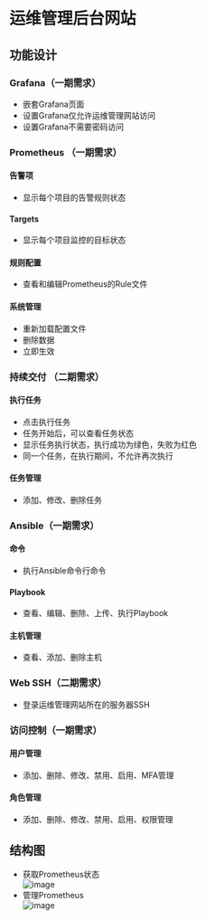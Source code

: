 # 运维管理后台网站  
## 功能设计  
### Grafana（一期需求）
- 嵌套Grafana页面  
- 设置Grafana仅允许运维管理网站访问  
- 设置Grafana不需要密码访问
### Prometheus （一期需求） 
#### 告警项  
- 显示每个项目的告警规则状态  
#### Targets  
- 显示每个项目监控的目标状态  
#### 规则配置  
- 查看和编辑Prometheus的Rule文件  
#### 系统管理  
- 重新加载配置文件  
- 删除数据  
- 立即生效  
### 持续交付  （二期需求）
#### 执行任务  
- 点击执行任务  
- 任务开始后，可以查看任务状态  
- 显示任务执行状态，执行成功为绿色，失败为红色  
- 同一个任务，在执行期间，不允许再次执行  
#### 任务管理  
- 添加、修改、删除任务  
### Ansible（一期需求）  
#### 命令  
- 执行Ansible命令行命令  
#### Playbook  
- 查看、编辑、删除、上传、执行Playbook  
#### 主机管理    
- 查看、添加、删除主机  
### Web SSH（二期需求）  
- 登录运维管理网站所在的服务器SSH  
### 访问控制（一期需求）  
#### 用户管理  
- 添加、删除、修改、禁用、启用、MFA管理
#### 角色管理  
- 添加、删除、修改、禁用、启用、权限管理   
## 结构图  
- 获取Prometheus状态  
![image](https://devops-public-bucket.s3-us-west-2.amazonaws.com/Github/images/get_data_from_prom.png)  
- 管理Prometheus  
![image](https://devops-public-bucket.s3-us-west-2.amazonaws.com/Github/images/manage_prom.png)  
